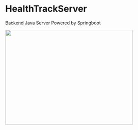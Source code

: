 # HealthTrackServer
Backend Java Server Powered by Springboot


<img src="https://github.com/James777G/HealthTrackServer/assets/110001509/962130ea-ca0a-4c0a-baac-6bba08556fa9" width="400" height="300">
